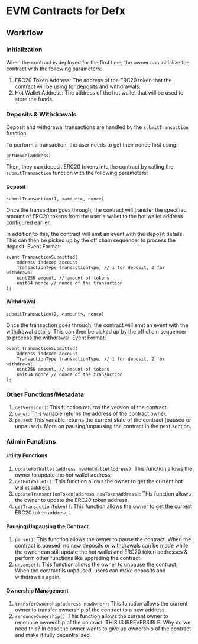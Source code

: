 # EVM Contracts for Defx

## Workflow

### Initialization

When the contract is deployed for the first time, the owner can initialize the contract with the following parameters:

1. ERC20 Token Address: The address of the ERC20 token that the contract will be using for deposits and withdrawals.
2. Hot Wallet Address: The address of the hot wallet that will be used to store the funds.

### Deposits & Withdrawals

Deposit and withdrawal transactions are handled by the `submitTransaction` function.

To perform a transaction, the user needs to get their nonce first using:

```
getNonce(address)
```

Then, they can deposit ERC20 tokens into the contract by calling the `submitTransaction` function with the following parameters:

#### Deposit

```
submitTransaction(1, <amount>, nonce)
```

Once the transaction goes through, the contract will transfer the specified amount of ERC20 tokens from the user's wallet to the hot wallet address configured earlier.

In addition to this, the contract will emit an event with the deposit details. This can then be picked up by the off chain sequencer to process the deposit.
Event Format:

```
event TransactionSubmitted(
    address indexed account,
    TransactionType transactionType, // 1 for deposit, 2 for withdrawal
    uint256 amount, // amount of tokens
    unit64 nonce // nonce of the transaction
);
```

#### Withdrawal

```
submitTransaction(2, <amount>, nonce)
```

Once the transaction goes through, the contract will emit an event with the withdrawal details. This can then be picked up by the off chain sequencer to process the withdrawal.
Event Format:

```
event TransactionSubmitted(
    address indexed account,
    TransactionType transactionType, // 1 for deposit, 2 for withdrawal
    uint256 amount, // amount of tokens
    unit64 nonce // nonce of the transaction
);
```

### Other Functions/Metadata

1. `getVersion()`: This function returns the version of the contract.
2. `owner`: This variable returns the address of the contract owner.
3. `paused`: This variable returns the current state of the contract (paused or unpaused). More on pausing/unpausing the contract in the next section.

### Admin Functions

#### Utility Functions

1. `updateHotWallet(address newHotWalletAddress)`: This function allows the owner to update the hot wallet address.
2. `getHotWallet()`: This function allows the owner to get the current hot wallet address.
3. `updateTransactionToken(address newTokenAddress)`: This function allows the owner to update the ERC20 token address.
4. `getTransactionToken()`: This function allows the owner to get the current ERC20 token address.

#### Pausing/Unpausing the Contract

1. `pause()`: This function allows the owner to pause the contract. When the contract is paused, no new deposits or withdrawals can be made while the owner can still update the hot wallet and ERC20 token addresses & perform other functions like upgrading the contract.
2. `unpause()`: This function allows the owner to unpause the contract. When the contract is unpaused, users can make deposits and withdrawals again.

#### Ownership Management

1. `transferOwnership(address newOwner)`: This function allows the current owner to transfer ownership of the contract to a new address.
2. `renounceOwnership()`: This function allows the current owner to renounce ownership of the contract. THIS IS IRREVERSIBLE. Why do we need this? In case the owner wants to give up ownership of the contract and make it fully decentralized.
